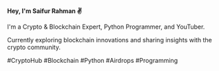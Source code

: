 **Hey, I'm Saifur Rahman ✌️**

I'm a Crypto & Blockchain Expert, Python Programmer, and YouTuber.  

Currently exploring blockchain innovations and sharing insights with the crypto community.  

#CryptoHub #Blockchain #Python #Airdrops #Programming

